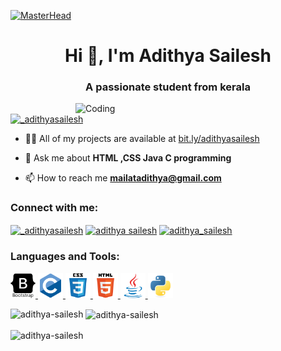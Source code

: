 [![MasterHead](https://camo.githubusercontent.com/ba9f3bd30647e352a3f5e1e45eb45c6ec7bad6155cd16aaedf4a426738da0ca5/68747470733a2f2f696e646f616e616c79746963612e636f6d2f7374617469632f696d616765732f62616e6e6572722e676966)](https://adithya0416.github.io/Personalwebsite/?utm_source=google&utm_medium=cpc+banner+email&utm_campaign=personal+website+adithya+sailesh)

<h1 align="center">Hi 👋, I'm Adithya Sailesh</h1>
<h3 align="center">A passionate student from kerala</h3>
<img align="right" alt="Coding" width="400" src="https://media.giphy.com/media/lP8xu5t2DLGG045H8F/giphy.gif">
<p align="left"> <a href="https://twitter.com/_adithyasailesh" target="blank"><img src="https://img.shields.io/twitter/follow/_adithyasailesh?logo=twitter&style=for-the-badge" alt="_adithyasailesh" /></a> </p>

- 👨‍💻 All of my projects are available at [bit.ly/adithyasailesh](bit.ly/adithyasailesh)

- 💬 Ask me about **HTML ,CSS Java C programming**

- 📫 How to reach me **mailatadithya@gmail.com**

<h3 align="left">Connect with me:</h3>
<p align="left">
<a href="https://twitter.com/_adithyasailesh" target="blank"><img align="center" src="https://raw.githubusercontent.com/rahuldkjain/github-profile-readme-generator/master/src/images/icons/Social/twitter.svg" alt="_adithyasailesh" height="30" width="40" /></a>
<a href="https://linkedin.com/in/adithya sailesh" target="blank"><img align="center" src="https://raw.githubusercontent.com/rahuldkjain/github-profile-readme-generator/master/src/images/icons/Social/linked-in-alt.svg" alt="adithya sailesh" height="30" width="40" /></a>
<a href="https://instagram.com/adithya_sailesh" target="blank"><img align="center" src="https://raw.githubusercontent.com/rahuldkjain/github-profile-readme-generator/master/src/images/icons/Social/instagram.svg" alt="adithya_sailesh" height="30" width="40" /></a>
</p>

<h3 align="left">Languages and Tools:</h3>
<p align="left"> <a href="https://getbootstrap.com" target="_blank" rel="noreferrer"> <img src="https://raw.githubusercontent.com/devicons/devicon/master/icons/bootstrap/bootstrap-plain-wordmark.svg" alt="bootstrap" width="40" height="40"/> </a> <a href="https://www.cprogramming.com/" target="_blank" rel="noreferrer"> <img src="https://raw.githubusercontent.com/devicons/devicon/master/icons/c/c-original.svg" alt="c" width="40" height="40"/> </a> <a href="https://www.w3schools.com/css/" target="_blank" rel="noreferrer"> <img src="https://raw.githubusercontent.com/devicons/devicon/master/icons/css3/css3-original-wordmark.svg" alt="css3" width="40" height="40"/> </a> <a href="https://www.w3.org/html/" target="_blank" rel="noreferrer"> <img src="https://raw.githubusercontent.com/devicons/devicon/master/icons/html5/html5-original-wordmark.svg" alt="html5" width="40" height="40"/> </a> <a href="https://www.java.com" target="_blank" rel="noreferrer"> <img src="https://raw.githubusercontent.com/devicons/devicon/master/icons/java/java-original.svg" alt="java" width="40" height="40"/> </a> <a href="https://www.python.org" target="_blank" rel="noreferrer"> <img src="https://raw.githubusercontent.com/devicons/devicon/master/icons/python/python-original.svg" alt="python" width="40" height="40"/> </a> </p>

<p><img align="left" src="https://github-readme-stats.vercel.app/api/top-langs?username=adithya-sailesh&show_icons=true&locale=en&layout=compact" alt="adithya-sailesh" /></p>

<p>&nbsp;<img align="center" src="https://github-readme-stats.vercel.app/api?username=adithya-sailesh&show_icons=true&locale=en" alt="adithya-sailesh" /></p>

<p><img align="center" src="https://github-readme-streak-stats.herokuapp.com/?user=adithya-sailesh&" alt="adithya-sailesh" /></p>
